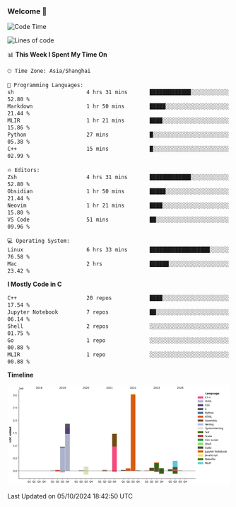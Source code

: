 ### Welcome 👋

<!--START_SECTION:waka-->
![Code Time](http://img.shields.io/badge/Code%20Time-1%2C586%20hrs%204%20mins-blue)

![Lines of code](https://img.shields.io/badge/From%20Hello%20World%20I%27ve%20Written-8.7%20million%20lines%20of%20code-blue)

📊 **This Week I Spent My Time On** 

```text
🕑︎ Time Zone: Asia/Shanghai

💬 Programming Languages: 
sh                       4 hrs 31 mins       █████████████░░░░░░░░░░░░   52.80 % 
Markdown                 1 hr 50 mins        █████░░░░░░░░░░░░░░░░░░░░   21.44 % 
MLIR                     1 hr 21 mins        ████░░░░░░░░░░░░░░░░░░░░░   15.86 % 
Python                   27 mins             █░░░░░░░░░░░░░░░░░░░░░░░░   05.38 % 
C++                      15 mins             █░░░░░░░░░░░░░░░░░░░░░░░░   02.99 % 

🔥 Editors: 
Zsh                      4 hrs 31 mins       █████████████░░░░░░░░░░░░   52.80 % 
Obsidian                 1 hr 50 mins        █████░░░░░░░░░░░░░░░░░░░░   21.44 % 
Neovim                   1 hr 21 mins        ████░░░░░░░░░░░░░░░░░░░░░   15.80 % 
VS Code                  51 mins             ██░░░░░░░░░░░░░░░░░░░░░░░   09.96 % 

💻 Operating System: 
Linux                    6 hrs 33 mins       ███████████████████░░░░░░   76.58 % 
Mac                      2 hrs               ██████░░░░░░░░░░░░░░░░░░░   23.42 % 
```

**I Mostly Code in C** 

```text
C++                      20 repos            ████░░░░░░░░░░░░░░░░░░░░░   17.54 % 
Jupyter Notebook         7 repos             ██░░░░░░░░░░░░░░░░░░░░░░░   06.14 % 
Shell                    2 repos             ░░░░░░░░░░░░░░░░░░░░░░░░░   01.75 % 
Go                       1 repo              ░░░░░░░░░░░░░░░░░░░░░░░░░   00.88 % 
MLIR                     1 repo              ░░░░░░░░░░░░░░░░░░░░░░░░░   00.88 % 
```



**Timeline**

![Lines of Code chart](https://raw.githubusercontent.com/Bohan-hu/Bohan-hu/master/assets/bar_graph.png)


 Last Updated on 05/10/2024 18:42:50 UTC
<!--END_SECTION:waka-->



